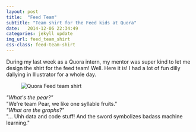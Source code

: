 ```yaml
---
layout: post
title:  "Feed Team"
subtitle: "Team shirt for the Feed kids at Quora"
date:   2014-12-06 22:34:49
categories: jekyll update
img_url: feed_team_shirt
css-class: feed-team-shirt
---
```

<section>
During my last week as a Quora intern, my mentor was super kind to let me design the shirt for the feed team! Well. Here it is! I had a lot of fun dilly dallying in Illustrator for a whole day.
</section>

<figure>
  <img src="{{'/img/feed_team_shirt.png' | prepend: site.baseurl}}" alt="Quora Feed team shirt">
</figure>

<section>
  <em>"What's the pear?"</em><br>
  "We're team Pear, we like one syllable fruits."<br>
  <em>"What are the graphs?"</em><br>
  "... Uhh data and code stuff! And the sword symbolizes badass machine learning."
</section>